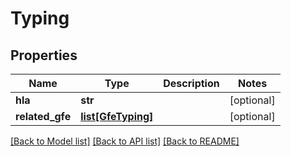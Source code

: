 # Typing

## Properties
Name | Type | Description | Notes
------------ | ------------- | ------------- | -------------
**hla** | **str** |  | [optional] 
**related_gfe** | [**list[GfeTyping]**](GfeTyping.md) |  | [optional] 

[[Back to Model list]](../README.md#documentation-for-models) [[Back to API list]](../README.md#documentation-for-api-endpoints) [[Back to README]](../README.md)


